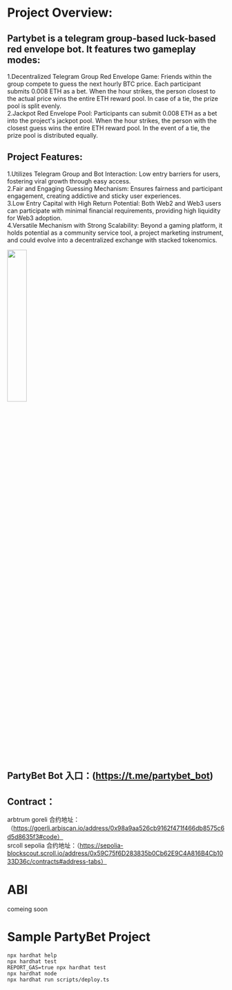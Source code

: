 

# Project Overview:
## Partybet is a telegram group-based luck-based red envelope bot. It features two gameplay modes:
1.Decentralized Telegram Group Red Envelope Game: Friends within the group compete to guess the next hourly BTC price. Each participant submits 0.008 ETH as a bet. When the hour strikes, the person closest to the actual price wins the entire ETH reward pool. In case of a tie, the prize pool is split evenly.
<br> 
2.Jackpot Red Envelope Pool: Participants can submit 0.008 ETH as a bet into the project's jackpot pool. When the hour strikes, the person with the closest guess wins the entire ETH reward pool. In the event of a tie, the prize pool is distributed equally.

## Project Features:
  1.Utilizes Telegram Group and Bot Interaction: Low entry barriers for users, fostering viral growth through easy access.
  <br> 
  2.Fair and Engaging Guessing Mechanism: Ensures fairness and participant engagement, creating addictive and sticky user experiences.
  <br> 
  3.Low Entry Capital with High Return Potential: Both Web2 and Web3 users can participate with minimal financial requirements, providing high liquidity for Web3 adoption.
  <br> 
  4.Versatile Mechanism with Strong Scalability: Beyond a gaming platform, it holds potential as a community service tool, a project marketing instrument, and could evolve into a decentralized exchange with stacked tokenomics.

<img src=https://github.com/lessthanno/partybet/blob/main/public/img1.jpg width=30% />

## PartyBet Bot 入口：(https://t.me/partybet_bot)

## Contract：
 arbtrum goreli 合约地址：（https://goerli.arbiscan.io/address/0x98a9aa526cb9162f471f466db8575c6d5d8635f3#code）
 <br>
 srcoll sepolia 合约地址：（https://sepolia-blockscout.scroll.io/address/0x59C75f6D283835b0Cb62E9C4A816B4Cb1033D36c/contracts#address-tabs）

# ABI
comeing soon

# Sample PartyBet Project

```shell
npx hardhat help
npx hardhat test
REPORT_GAS=true npx hardhat test
npx hardhat node
npx hardhat run scripts/deploy.ts
```
